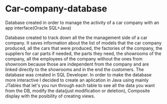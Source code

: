 # Car-company-database
Database created in order to manage the activity of a car company with an app interface(Oracle SQL+Java)

Database created to track down all the the management side of a car company. It saves information about the list of models that the car company produced, all the cars that were produced, the factories of the company, the suppliers for car parts if needed, the parts they need, the showrooms of the company, all the employees of the company without the ones from showroom because those are independent from the company and are linked directly to the showrooms and in the end the customers. The database was created in SQL Developer.
In order to make the database more interactive I decided to create an aplication in Java using mainly JTables that let's you run through each table to see all the data you want from the DB, modify the data(just modification or deletion), Composite display with the posibility of creating views.
